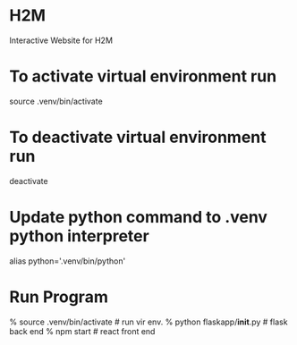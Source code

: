 # H2M
Interactive Website for H2M

# To activate virtual environment run
source .venv/bin/activate

# To deactivate virtual environment run
deactivate

# Update python command to .venv python interpreter
alias python='.venv/bin/python'

# Run Program 
% source .venv/bin/activate # run vir env.
% python flaskapp/__init__.py # flask back end
% npm start # react front end

